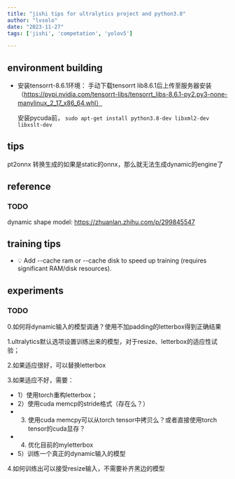 ```yaml
---
title: "jishi tips for ultralytics project and python3.8"
author: "lvsolo"
date: "2023-11-27"
tags: ['jishi', 'competation', 'yolov5']

---
```


## environment building

* 安装tensorrt-8.6.1环境：
    手动下载tensorrt lib8.6.1后上传至服务器安装（https://pypi.nvidia.com/tensorrt-libs/tensorrt_libs-8.6.1-py2.py3-none-manylinux_2_17_x86_64.whl）
    
    安装pycuda前，
    `sudo apt-get install python3.8-dev libxml2-dev libxslt-dev`
    

## tips
pt2onnx 转换生成的如果是static的onnx，那么就无法生成dynamic的engine了

## reference
### TODO
dynamic shape model: https://zhuanlan.zhihu.com/p/299845547 

## training tips
* 💡 Add --cache ram or --cache disk to speed up training (requires significant RAM/disk resources).




## experiments 
### TODO
0.如何将dynamic输入的模型调通？使用不加padding的letterbox得到正确结果

1.ultralytics默认选项设置训练出来的模型，对于resize、letterbox的适应性试验；

2.如果适应很好，可以替换letterbox

3.如果适应不好，需要：
* 1）使用torch重构letterbox；
* 2）使用cuda memcp的stride格式（存在么？）
* 3) 使用cuda memcpy可以从torch tensor中拷贝么？或者直接使用torch tensor的cuda显存？
* 4) 优化目前的myletterbox
* 5）训练一个真正的dynamic输入的模型

4.如何训练出可以接受resize输入，不需要补齐黑边的模型

